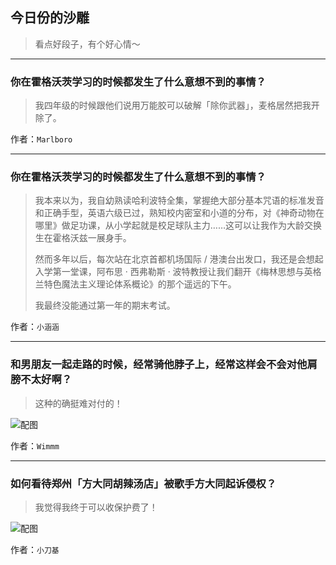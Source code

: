 ## 今日份的沙雕

> 看点好段子，有个好心情～


 
---

### 你在霍格沃茨学习的时候都发生了什么意想不到的事情？

> 我四年级的时候跟他们说用万能胶可以破解「除你武器」，麦格居然把我开除了。


作者：`Marlboro`

---

### 你在霍格沃茨学习的时候都发生了什么意想不到的事情？

> 我本来以为，我自幼熟读哈利波特全集，掌握绝大部分基本咒语的标准发音和正确手型，英语六级已过，熟知校内密室和小道的分布，对《神奇动物在哪里》做足功课，从小学起就是校足球队主力……这可以让我作为大龄交换生在霍格沃兹一展身手。
> 
> 然而多年以后，每次站在北京首都机场国际 / 港澳台出发口，我还是会想起入学第一堂课，阿布思 · 西弗勒斯 · 波特教授让我们翻开《梅林思想与英格兰特色魔法主义理论体系概论》的那个遥远的下午。
> 
> 我最终没能通过第一年的期末考试。


作者：`小涵涵`

---

### 和男朋友一起走路的时候，经常骑他脖子上，经常这样会不会对他肩膀不太好啊？

> 这种的确挺难对付的！



![配图](http://pic3.zhimg.com/70/476ea707657d80a17dec81f83af7038e_b.jpg)


作者：`Wimmm`

---

### 如何看待郑州「方大同胡辣汤店」被歌手方大同起诉侵权？

> 我觉得我终于可以收保护费了！



![配图](http://pic3.zhimg.com/70/d358b13d74295e67aecc7e38dbe52a4a_b.jpg)


作者：`小刀基`